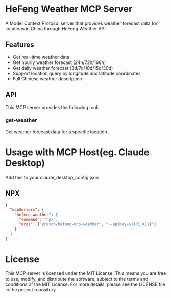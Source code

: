 # HeFeng Weather MCP Server

A Model Context Protocol server that provides weather forecast data for locations in China through HeFeng Weather API.

## Features

- Get real-time weather data
- Get hourly weather forecast (24h/72h/168h)
- Get daily weather forecast (3d/7d/10d/15d/30d)
- Support location query by longitude and latitude coordinates
- Full Chinese weather description

## API

This MCP server provides the following tool:

### get-weather

Get weather forecast data for a specific location.

# Usage with MCP Host(eg. Claude Desktop)

Add this to your claude_desktop_config.json

## NPX

```json
{
  "mcpServers": {
    "hefeng-weather": {
      "command": "npx",
      "args": ["@@axon/hefeng-mcp-weather", "--apiKey=${API_KEY}"]
    }
  }
}
```

# License

This MCP server is licensed under the MIT License. This means you are free to use, modify, and distribute the software, subject to the terms and conditions of the MIT License. For more details, please see the LICENSE file in the project repository.
